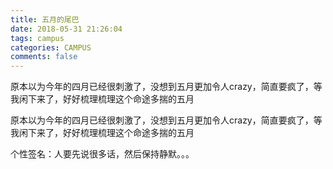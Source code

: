 ```yaml
---
title: 五月的尾巴
date: 2018-05-31 21:26:04
tags: campus
categories: CAMPUS
comments: false
---
```


原本以为今年的四月已经很刺激了，没想到五月更加令人crazy，简直要疯了，等我闲下来了，好好梳理梳理这个命途多揣的五月

<!--more-->

原本以为今年的四月已经很刺激了，没想到五月更加令人crazy，简直要疯了，等我闲下来了，好好梳理梳理这个命途多揣的五月

个性签名：人要先说很多话，然后保持静默。。。